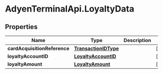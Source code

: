 # AdyenTerminalApi.LoyaltyData

## Properties

Name | Type | Description | Notes
------------ | ------------- | ------------- | -------------
**cardAcquisitionReference** | [**TransactionIDType**](TransactionIDType.md) |  | [optional] 
**loyaltyAccountID** | [**LoyaltyAccountID**](LoyaltyAccountID.md) |  | [optional] 
**loyaltyAmount** | [**LoyaltyAmount**](LoyaltyAmount.md) |  | [optional] 


